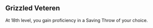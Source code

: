 ## Grizzled Veteren
At 18th level, you gain proficiency in a Saving Throw of your choice.

<!--

-<< CHANGES >>-
- this is a new ability
- trying to keep a simple but powerful ability
- emulating bard ability that gives save to everything

-<< TODO >>-
- think about this ability
- potentially change its dircection

-<< COMMENTARY >>-
- this ability needs to be resource-free.
-> already fighter has to keep track of second wind, legendary resistance, and action surge
- this ability needs to convice a player not to multiclass
- this ability must be dumb-simple
- giving a Saving Throw proficiency of your choice is actually quite potent

-->
